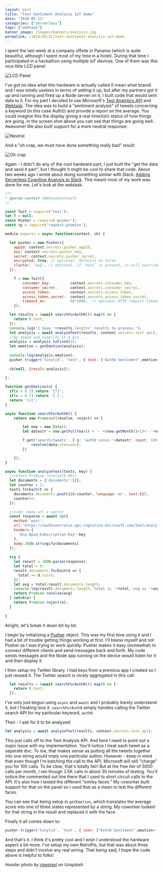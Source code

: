 ```yaml
---
layout: post
title: "Text Sentiment Analysis IoT Demo"
date: "2018-05-21"
categories: ["serverless"]
tags: ["webtask"]
banner_image: /images/banners/analysis.jpg
permalink: /2018/05/21/text-sentiment-analysis-iot-demo
---
```


I spent the last week at a company offsite in Panama (which is quite beautiful, although I spent most of my time in a hotel). During that time I participated in a hackathon using multiple IoT devices. One of them was this nice little LCD panel:

![LCD Panel](https://static.raymondcamden.com/images/2018/05/lcd1.jpg)

I've got no idea what this hardware is actually called (I mean what brand) and I was totally useless in terms of setting it up, but after my partners got it up and running and fired up a Node server on it, I built code that would sent data to it. For my part I decided to use Microsoft's [Text Analytics API](https://azure.microsoft.com/en-us/services/cognitive-services/text-analytics/) and [Webtask](https://webtask.io/). The idea was to build a "sentiment analysis" of tweets concerning a keyword (in this case Auth0) and provide a report on the average. You could imagine this the display giving a real-time(ish) status of how things are going. In the screen shot above you can see that things are going well. Awesome! We also built support for a more neutral response:

![Neutral](https://static.raymondcamden.com/images/2018/05/lcd2a2.jpg)

And a "oh crap, we must have done something really bad" result:

![Oh crap](https://static.raymondcamden.com/images/2018/05/lcd3a2.jpg)

Again - I didn't do any of the cool hardware part, I just built the "get the data and send it part", but I thought it might be cool to share that code. About two weeks ago I wrote about doing something similar with Slack: [Adding Serverless Cognitive Analysis to Slack](https://goextend.io/blog/adding-serverless-cognitive-analysis-to-slack). This meant most of my work was done for me. Let's look at the webtask.

```js
/**
* @param context {WebtaskContext}
*/

const Twit = require('twit');
let T = null; 
const Pusher = require('pusher');
const rp = require('request-promise');

module.exports = async function(context, cb) {

  let pusher = new Pusher({
    appId: context.secrets.pusher_appId,
    key: context.secrets.pusher_key,
    secret: context.secrets.pusher_secret,
    encrypted: true, // optional, defaults to false
    cluster: 'us2', // optional, if `host` is present, it will override the `cluster` option.
  });

	T = new Twit({
		consumer_key:         context.secrets.consumer_key,
		consumer_secret:      context.secrets.consumer_secret,
		access_token:         context.secrets.access_token,
		access_token_secret:  context.secrets.access_token_secret,
		timeout_ms:           60*1000,  // optional HTTP request timeout to apply to all requests. 
	});

  let results = (await searchForAuth0()).map(t => {
    return t.text;
  });
  console.log('I have '+results.length+' results to process.');
  let analysis = await analyzeText(results, context.secrets.text_api);
  //go ahead and simplify it a bit...
  analysis = analysis.toFixed(2);
  let emotion = getEmotion(analysis);
  
  console.log(analysis,emotion);
  pusher.trigger('tinylcd', 'text', { text: ["Auth0 Sentiment",emotion+' ('+analysis+')'] } );
  
  cb(null, {result:analysis});
  
};

function getEmotion(x) {
  if(x < 0.3) return '{*}';
  if(x < 0.7) return '{-}';
  return '{+}';
}

async function searchForAuth0() {
	return new Promise((resolve, reject) => {

		let now = new Date();
		let datestr = now.getFullYear() + '-'+(now.getMonth()+1)+'-'+now.getDate();

		T.get('search/tweets', { q: 'auth0 since:'+datestr, count: 100 }, function(err, data, response) {
			resolve(data.statuses);
		})

	});
}

async function analyzeText(texts, key) {
  //return Promise.resolve(0.99);
  let documents = {'documents':[]};
  let counter = 1;
  texts.forEach(t => {
    documents.documents.push({id:counter, language:'en', text:t});
    counter++;
  });

  //todo: make url a secret
  const response = await rp({
    method:'post',
    url:'https://southcentralus.api.cognitive.microsoft.com/text/analytics/v2.0/sentiment',
    headers:{
      'Ocp-Apim-Subscription-Key':key
    },
    body:JSON.stringify(documents)
  });
  
  try {
    let result = JSON.parse(response);
    let total = 0;
    result.documents.forEach(d => {
      total += d.score;
    });
    let avg = total/result.documents.length;
    console.log(result.documents.length,'total is '+total,'avg is '+avg);
    return Promise.resolve(avg)
  } catch(e) {
    return Promise.reject(e);
  }
  
}
```

Alright, let's break it down bit by bit.

I begin by initializing a [Pusher](https://pusher.com/) object. This was my first time using it and I had a bit of trouble getting things working at first. I'll blame myself and not Pusher as I was trying to work quickly. Pusher makes it easy (somewhat) to connect different clients and send messages back and forth. My code sends messages and the Node app running on the device would listen for it and then display it. 

I then setup my Twitter library. I had keys from a previous app I created so I just reused it. The Twitter search is nicely aggregated in this call:

```js
  let results = (await searchForAuth0()).map(t => {
    return t.text;
  });
```

I've only just begun using `async` and `await` and I probably barely understand it, but I freaking love it. `searchForAuth0` simply handles calling the Twitter search API for my particular keyword, `auth0`. 

Then - I ask for it to be analyzed:

```js
let analysis = await analyzeText(results, context.secrets.text_api);
```

This just calls off to the Text Analysis API. And here I need to point out a major issue with my implementation. You'll notice I treat each tweet as a separate doc. To me, that makes sense as putting all the tweets together into one string would imply one particular author. However - keep in mind that even though I'm batching the call to the API, Microsoft will still "charge" you for 100 calls. To be clear, that's totally fair! But at the free tier of 5000 calls per month, I ran though 3.5K calls in about 30 minutes of testing. You'll notice the commented out line there that I used to short circuit calls to the API. It's also how I tested the different "smiley faces." My coworker built support for that on the panel so I used that as a mean to test the different faces.

You can see that being setup in `getEmotion`, which translates the average score into one of three states represented by a string. My coworker looked for that string in the result and replaced it with the face. 

Finally it all comes down to:

```js
pusher.trigger('tinylcd', 'text', { text: ["Auth0 Sentiment",emotion+' ('+analysis+')'] } );
```

And that's it. I think it's pretty cool and I wish I understood the hardware aspect a bit more. I've setup my own RetroPie, but that was about three steps and didn't involve any real wiring. That being said, I hope the code above is helpful to folks!

<i>Header photo by <a href="https://unsplash.com/photos/HId6JGZ7urI?utm_source=unsplash&utm_medium=referral&utm_content=creditCopyText">rawpixel</a> on Unsplash</i>